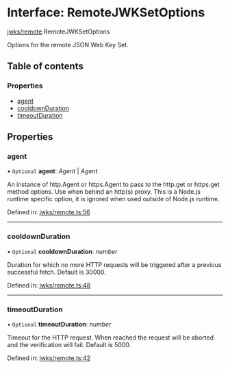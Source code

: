 # Interface: RemoteJWKSetOptions

[jwks/remote](../modules/jwks_remote.md).RemoteJWKSetOptions

Options for the remote JSON Web Key Set.

## Table of contents

### Properties

- [agent](jwks_remote.remotejwksetoptions.md#agent)
- [cooldownDuration](jwks_remote.remotejwksetoptions.md#cooldownduration)
- [timeoutDuration](jwks_remote.remotejwksetoptions.md#timeoutduration)

## Properties

### agent

• `Optional` **agent**: *Agent* \| *Agent*

An instance of http.Agent or https.Agent to pass to the http.get or
https.get method options. Use when behind an http(s) proxy.
This is a Node.js runtime specific option, it is ignored
when used outside of Node.js runtime.

Defined in: [jwks/remote.ts:56](https://github.com/panva/jose/blob/v3.12.3/src/jwks/remote.ts#L56)

___

### cooldownDuration

• `Optional` **cooldownDuration**: *number*

Duration for which no more HTTP requests will be triggered
after a previous successful fetch. Default is 30000.

Defined in: [jwks/remote.ts:48](https://github.com/panva/jose/blob/v3.12.3/src/jwks/remote.ts#L48)

___

### timeoutDuration

• `Optional` **timeoutDuration**: *number*

Timeout for the HTTP request. When reached the request will be
aborted and the verification will fail. Default is 5000.

Defined in: [jwks/remote.ts:42](https://github.com/panva/jose/blob/v3.12.3/src/jwks/remote.ts#L42)

